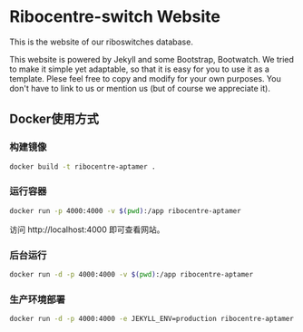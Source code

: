 # Ribocentre-switch Website

This is the website of our riboswitches database.

This website is powered by Jekyll and some Bootstrap, Bootwatch. We tried to make it simple yet adaptable, so that it is easy for you to use it as a template. Plese feel free to copy and modify for your own purposes.  You don't have to link to us or mention us (but of course we appreciate it).

## Docker使用方式

### 构建镜像

```bash
docker build -t ribocentre-aptamer .
```

### 运行容器

```bash
docker run -p 4000:4000 -v $(pwd):/app ribocentre-aptamer
```

访问 http://localhost:4000 即可查看网站。

### 后台运行

```bash
docker run -d -p 4000:4000 -v $(pwd):/app ribocentre-aptamer
```

### 生产环境部署

```bash
docker run -d -p 4000:4000 -e JEKYLL_ENV=production ribocentre-aptamer
```

